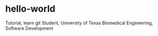 # hello-world

Tutorial, learn git
Student, University of Texas
Biomedical Engineering, Software Development


